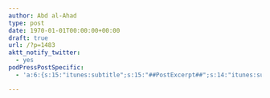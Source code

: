 ```yaml
---
author: Abd al-Ahad
type: post
date: 1970-01-01T00:00:00+00:00
draft: true
url: /?p=1483
aktt_notify_twitter:
  - yes
podPressPostSpecific:
  - 'a:6:{s:15:"itunes:subtitle";s:15:"##PostExcerpt##";s:14:"itunes:summary";s:15:"##PostExcerpt##";s:15:"itunes:keywords";s:17:"##WordPressCats##";s:13:"itunes:author";s:10:"##Global##";s:15:"itunes:explicit";s:2:"No";s:12:"itunes:block";s:2:"No";}'

---
```

<span style="font-family: TimesNewRoman;"></p> 

<div style="FONT-SIZE: 18px; FONT-FAMILY: Garamond; TEXT-ALIGN: left">
</div>

<p>
  </span>
</p>